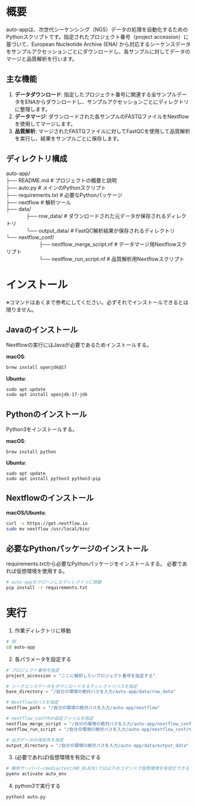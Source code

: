 # 概要
auto-appは、次世代シーケンシング（NGS）データの処理を自動化するためのPythonスクリプトです。指定されたプロジェクト番号（project accession）に基づいて、European Nucleotide Archive (ENA) から対応するシーケンスデータをサンプルアクセッションごとにダウンロードし、各サンプルに対してデータのマージと品質解析を行います。

## 主な機能
1. **データダウンロード**: 指定したプロジェクト番号に関連する全サンプルデータをENAからダウンロードし、サンプルアクセッションごとにディレクトリに整理します。
2. **データマージ**: ダウンロードされた各サンプルのFASTQファイルをNextflowを使用してマージします。
3. **品質解析**: マージされたFASTQファイルに対してFastQCを使用して品質解析を実行し、結果をサンプルごとに保存します。

## ディレクトリ構成
auto-app/<br> 
├── README.md                        # プロジェクトの概要と説明<br>
├── auto.py                          # メインのPythonスクリプト<br>
├── requirements.txt                 # 必要なPythonパッケージ<br>
├── nextflow                 # 解析ツール<br>
├── data/<br>
&nbsp;&nbsp;&nbsp;&nbsp;&nbsp;&nbsp;&nbsp;&nbsp;&nbsp;&nbsp;&nbsp;&nbsp;&nbsp;&nbsp;├── row_data/                    # ダウンロードされた元データが保存されるディレクトリ<br>
&nbsp;&nbsp;&nbsp;&nbsp;&nbsp;&nbsp;&nbsp;&nbsp;&nbsp;&nbsp;&nbsp;&nbsp;&nbsp;&nbsp;└── output_data/                 # FastQC解析結果が保存されるディレクトリ<br>
└── nextflow_conf/<br>
&nbsp;&nbsp;&nbsp;&nbsp;&nbsp;&nbsp;&nbsp;&nbsp;&nbsp;&nbsp;&nbsp;&nbsp;&nbsp;&nbsp;&nbsp;&nbsp;&nbsp;&nbsp;&nbsp;&nbsp;&nbsp;&nbsp;&nbsp;├── nextflow_merge_script.nf     # データマージ用Nextflowスクリプト<br>
&nbsp;&nbsp;&nbsp;&nbsp;&nbsp;&nbsp;&nbsp;&nbsp;&nbsp;&nbsp;&nbsp;&nbsp;&nbsp;&nbsp;&nbsp;&nbsp;&nbsp;&nbsp;&nbsp;&nbsp;&nbsp;&nbsp;&nbsp;└── nextflow_run_script.nf       # 品質解析用Nextflowスクリプト<br>


# インストール

※コマンドはあくまで参考にしてください。必ずそれでインストールできるとは限りません。

## Javaのインストール

Nextflowの実行にはJavaが必要であるためインストールする。

**macOS**:
```zsh
brew install openjdk@17
```

**Ubuntu**:
```zh
sudo apt update
sudo apt install openjdk-17-jdk
```

## Pythonのインストール

Python3をインストールする。

**macOS**:
```zh
brew install python
```

**Ubuntu**:
```zh
sudo apt update
sudo apt install python3 python3-pip
```

## Nextflowのインストール
**macOS/Ubuntu**:
```zsh
curl -s https://get.nextflow.io
sudo mv nextflow /usr/local/bin/
```

## 必要なPythonパッケージのインストール
requirements.txtから必要なPythonパッケージをインストールする。
必要であれば仮想環境を使用する。
```zsh
# auto-appをクローンしたディレクトリに移動
pip install -r requirements.txt
```

# 実行
1. 作業ディレクトリに移動
```zsh
# 例
cd auto-app
```
2. 各パラメータを設定する
```auto.py
# プロジェクト番号を指定
project_accession = "ここに解析したいプロジェクト番号を指定する"

# シークエンスデータをダウンロードするディレクトリパスを指定
base_directory = "/自分の環境の絶対パスを入力/auto-app/data/row_data"

# Nextflowのパスを指定
nextflow_path = "/自分の環境の絶対パスを入力/auto-app/nextflow"

# nextflow_conf内の設定ファイルを指定
nextflow_merge_script = "/自分の環境の絶対パスを入力/auto-app/nextflow_conf/nextflow_merge_script.nf"
nextflow_run_script = "/自分の環境の絶対パスを入力/auto-app/nextflow_conf/nextflow_run_script.nf"

# 出力データの保存先を指定
output_directory = "/自分の環境の絶対パスを入力/auto-app/data/output_data"
```
3. (必要であれば)仮想環境を有効にする
```bash
# 解析サーバー(~/media/test/WD_BLACK)では以下のコマンドで仮想環境を有効化できる
pyenv activate auto_env
```

4. python3で実行する
```zsh
python3 auto.py
```